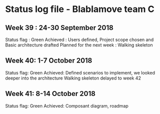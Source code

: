 # Status log file - Blablamove team C

## Week 39 : 24-30 September 2018

Status flag : Green
Achieved : Users defined, Project scope chosen and Basic architecture drafted
Planned for the next week : Walking skeleton

## Week 40: 1-7 October 2018

Status flag: Green
Achieved: Defined scenarios to implement, we looked deeper into the architecture
Walking skeleton delayed to week 42

## Week 41: 8-14 October 2018

Status flag: Green
Achieved: Composant diagram, roadmap